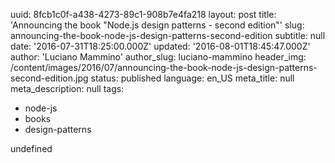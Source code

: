 uuid:             8fcb1c0f-a438-4273-89c1-908b7e4fa218
layout:           post
title:            'Announcing the book "Node.js design patterns - second edition"'
slug:             announcing-the-book-node-js-design-patterns-second-edition
subtitle:         null
date:             '2016-07-31T18:25:00.000Z'
updated:          '2016-08-01T18:45:47.000Z'
author:           'Luciano Mammino'
author_slug:      luciano-mammino
header_img:       /content/images/2016/07/announcing-the-book-node-js-design-patterns-second-edition.jpg
status:           published
language:         en_US
meta_title:       null
meta_description: null
tags:
  - node-js
  - books
  - design-patterns

undefined